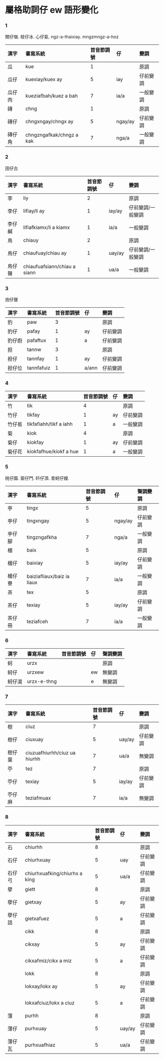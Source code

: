 # 屬格助詞仔 ew 語形變化

### 1

關仔嶺. 枝仔冰. 心仔氣. ngz-a-thaixiay. mngzmngz-a-hoz

| 漢字 | 書寫系統 | 首音節調號 | 仔 | 變調 |
| :--- | :--- | :--- | :--- | :--- |
| 瓜 | kue | 1 || 原調 |
| 瓜仔 | kuexiay/kuex ay | 5 | iay | 仔前變調 |
| 瓜仔肉 | kueziafbah/kuez a bah | 7 | ia/a | 一般變調 |
| 磚 | chng | 1 || 原調 |
| 磚仔 | chngxngay/chngx ay | 5 | ngay/ay | 仔前變調 |
| 磚仔角 | chngzngafkak/chngz a kak | 7 | nga/a | 一般變調 |

### 2

囝仔古

| 漢字 | 書寫系統 | 首音節調號 | 仔 | 變調 |
| :--- | :--- | :--- | :--- | :--- |
| 李 | liy | 2 || 原調 |
| 李仔 | lifiay/li ay | 1 | iay/ay | 仔前變調/一般變調 |
| 李仔鹹 | lifiafkiamx/li a kiamx | 1 | ia/a | 一般變調 |
| 鳥 | chiauy | 2 || 原調 |
| 鳥仔 | chiaufuay/chiau ay | 1 | uay/ay | 仔前變調/一般變調 |
| 鳥仔聲 | chiaufuafsiann/chiau a siann | 1 | ua/a | 一般變調 |

### 3

炮仔聲

| 漢字 | 書寫系統 | 首音節調號 | 仔 | 變調 |
| :--- | :--- | :--- | :--- | :--- |
| 豹 | paw | 3 || 原調 |
| 豹仔 | pafay | 1 | ay | 仔前變調 |
| 豹仔廚 | pafaftux | 1 | a | 仔前變調 |
| 担 | tannw | 3 || 原調 |
| 担仔 | tannfay | 1 | ay | 仔前變調 |
| 担仔位 | tannfafuiz | 1 | a/ann | 仔前變調 |

### 4

| 漢字 | 書寫系統 | 首音節調號 | 仔 | 變調 |
| :--- | :--- | :--- | :--- | :--- |
| 竹 | tik | 4 || 原調 |
| 竹仔 | tikfay | 1 | ay | 仔前變調 |
| 竹仔易 | tikfafiahh/tikf a iahh | 1 | a | 一般變調 |
| 菊 | kiok | 4 || 原調 |
| 菊仔 | kiokfay | 1 | ay | 仔前變調 |
| 菊仔花 | kiokfafhue/kiokf a hue | 1 | a | 一般變調 |

### 5

桃仔園. 窗仔門. 砛仔頂. 青蚵仔嫂.

| 漢字 | 書寫系統 | 首音節調號 | 仔 | 聲調變調 |
| :--- | :--- | :--- | :--- | :--- |
| 亭 | tingx | 5 || 原調 |
| 亭仔 | tingxngay | 5 | ngay/ay | 仔前變調 |
| 亭仔腳 | tingzngafkha | 7 | nga/a | 一般變調 |
| 楣 | baix | 5 || 原調 |
| 楣仔 | baixiay | 5 | iay/ay | 仔前變調 |
| 楣仔寮 | baiziafliaux/baiz ia liaux | 7 | ia/a | 一般變調 |
| 茶 | tex | 5 || 原調 |
| 茶仔 | texiay | 5 | iay/ay | 仔前變調 |
| 茶仔冊 | teziafceh | 7 | ia/a | 一般變調 |

### 6

| 漢字 | 書寫系統 | 首音節調號 | 仔 | 聲調變調 |
| :--- | :--- | :--- | :--- | :--- |
| 蚵 | urzx ||| 原調 |
| 蚵仔 | urzxew || ew | 無變調 |
| 蚵仔湯 | urzx-e-thng || e | 無變調 |

### 7

| 漢字 | 書寫系統 | 首音節調號 | 仔 | 變調 |
| :--- | :--- | :--- | :--- | :--- |
| 樹 | ciuz | 7 || 原調 |
| 樹仔 | ciuxuay | 5 | uay/ay | 仔前變調 |
| 樹仔葉 | ciuzuafhiurhh/ciuz ua hiurhh | 7 | ua/a | 無變調 |
| 苧 | tez | 7 || 原調 |
| 苧仔 | texiay | 5 | iay/ay | 仔前變調 |
| 苧仔麻 | teziafmuax | 7 | ia/a | 無變調 |

### 8

| 漢字 | 書寫系統 | 首音節調號 | 仔 | 變調 |
| :--- | :--- | :--- | :--- | :--- |
| 石 | chiurhh | 8 | | 原調 |
| 石仔 | chiurhxuay | 5 | uay | 仔前變調 |
| 石仔弓 | chiurhxuafking/chiurhx a king | 5 | ua/a | 仔前變調 |
| 孽 | giett | 8 || 原調 |
| 孽仔 | gietxay | 5 | ay | 仔前變調 |
| 孽仔話 | gietxafuez | 5 | a | 仔前變調 |
| | cikk | 8 | | 原調 |
| | cikxay | 5 | ay | 仔前變調 |
| | cikxafmiz/cikx a miz | 5 | a | 仔前變調 |
| | lokk | 8 | | 原調 |
| | lokxay/lokx ay | 5 | ay | 仔前變調 |
| | lokxafciuz/lokx a ciuz | 5 | a | 仔前變調 |
| 薄 | purhh | 8 || 原調 |
| 薄仔 | purhxuay | 5 | uay/ay | 仔前變調 |
| 薄仔瓦 | purhxuafhiaz | 5 | ua/a | 仔前變調 |

